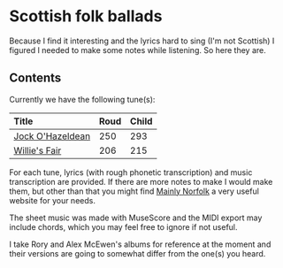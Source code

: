 # Scottish folk ballads

Because I find it interesting and the lyrics hard to sing (I'm not Scottish) I figured I needed to make some notes while listening. So here they are.

## Contents

Currently we have the following tune(s):

| Title | Roud | Child |
| :--- | :--- | :--- |
| [Jock O'Hazeldean](./jock-o-hazeldean.md) | 250 | 293 |
| [Willie's Fair](./willies-fair.md) | 206 | 215 |

For each tune, lyrics (with rough phonetic transcription) and music transcription are provided. If there are more notes to make I would make them, but other than that you might find [Mainly Norfolk](https://mainlynorfolk.info) a very useful website for your needs.

The sheet music was made with MuseScore and the MIDI export may include chords, which you may feel free to ignore if not useful.

I take Rory and Alex McEwen's albums for reference at the moment and their versions are going to somewhat differ from the one(s) you heard.
